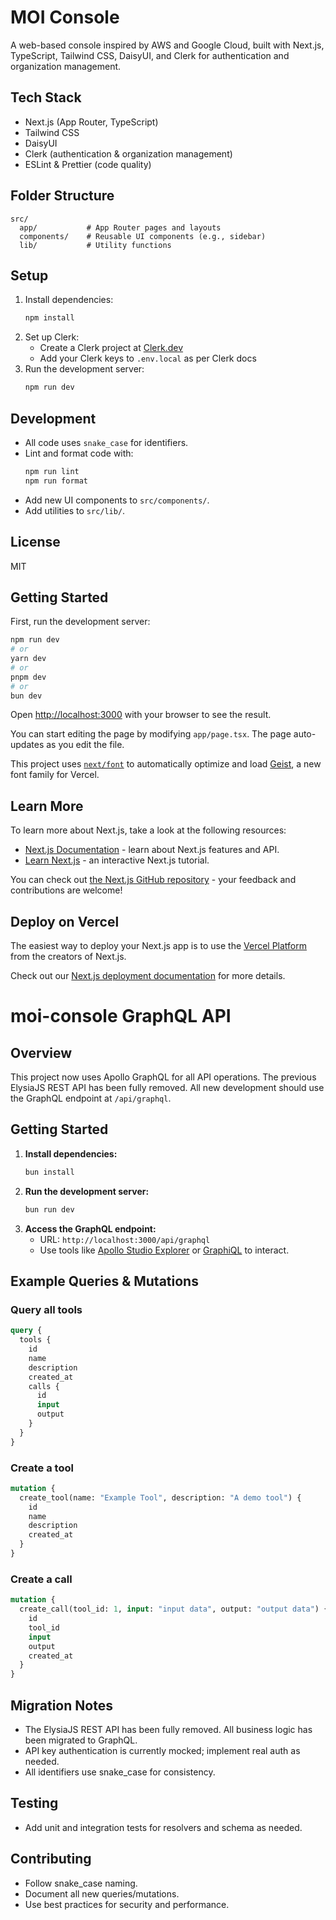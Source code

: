 # MOI Console

A web-based console inspired by AWS and Google Cloud, built with Next.js, TypeScript, Tailwind CSS, DaisyUI, and Clerk for authentication and organization management.

## Tech Stack
- Next.js (App Router, TypeScript)
- Tailwind CSS
- DaisyUI
- Clerk (authentication & organization management)
- ESLint & Prettier (code quality)

## Folder Structure
```
src/
  app/           # App Router pages and layouts
  components/    # Reusable UI components (e.g., sidebar)
  lib/           # Utility functions
```

## Setup
1. Install dependencies:
   ```bash
   npm install
   ```
2. Set up Clerk:
   - Create a Clerk project at [Clerk.dev](https://clerk.dev)
   - Add your Clerk keys to `.env.local` as per Clerk docs
3. Run the development server:
   ```bash
   npm run dev
   ```

## Development
- All code uses `snake_case` for identifiers.
- Lint and format code with:
  ```bash
  npm run lint
  npm run format
  ```
- Add new UI components to `src/components/`.
- Add utilities to `src/lib/`.

## License
MIT

## Getting Started

First, run the development server:

```bash
npm run dev
# or
yarn dev
# or
pnpm dev
# or
bun dev
```

Open [http://localhost:3000](http://localhost:3000) with your browser to see the result.

You can start editing the page by modifying `app/page.tsx`. The page auto-updates as you edit the file.

This project uses [`next/font`](https://nextjs.org/docs/app/building-your-application/optimizing/fonts) to automatically optimize and load [Geist](https://vercel.com/font), a new font family for Vercel.

## Learn More

To learn more about Next.js, take a look at the following resources:

- [Next.js Documentation](https://nextjs.org/docs) - learn about Next.js features and API.
- [Learn Next.js](https://nextjs.org/learn) - an interactive Next.js tutorial.

You can check out [the Next.js GitHub repository](https://github.com/vercel/next.js) - your feedback and contributions are welcome!

## Deploy on Vercel

The easiest way to deploy your Next.js app is to use the [Vercel Platform](https://vercel.com/new?utm_medium=default-template&filter=next.js&utm_source=create-next-app&utm_campaign=create-next-app-readme) from the creators of Next.js.

Check out our [Next.js deployment documentation](https://nextjs.org/docs/app/building-your-application/deploying) for more details.

# moi-console GraphQL API

## Overview

This project now uses Apollo GraphQL for all API operations. The previous ElysiaJS REST API has been fully removed. All new development should use the GraphQL endpoint at `/api/graphql`.

## Getting Started

1. **Install dependencies:**
   ```sh
   bun install
   ```
2. **Run the development server:**
   ```sh
   bun run dev
   ```
3. **Access the GraphQL endpoint:**
   - URL: `http://localhost:3000/api/graphql`
   - Use tools like [Apollo Studio Explorer](https://studio.apollographql.com/) or [GraphiQL](https://github.com/graphql/graphiql) to interact.

## Example Queries & Mutations

### Query all tools
```graphql
query {
  tools {
    id
    name
    description
    created_at
    calls {
      id
      input
      output
    }
  }
}
```

### Create a tool
```graphql
mutation {
  create_tool(name: "Example Tool", description: "A demo tool") {
    id
    name
    description
    created_at
  }
}
```

### Create a call
```graphql
mutation {
  create_call(tool_id: 1, input: "input data", output: "output data") {
    id
    tool_id
    input
    output
    created_at
  }
}
```

## Migration Notes
- The ElysiaJS REST API has been fully removed. All business logic has been migrated to GraphQL.
- API key authentication is currently mocked; implement real auth as needed.
- All identifiers use snake_case for consistency.

## Testing
- Add unit and integration tests for resolvers and schema as needed.

## Contributing
- Follow snake_case naming.
- Document all new queries/mutations.
- Use best practices for security and performance.
